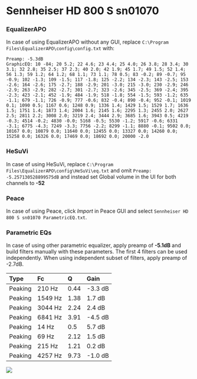 # Sennheiser HD 800 S sn01070

### EqualizerAPO
In case of using EqualizerAPO without any GUI, replace `C:\Program Files\EqualizerAPO\config\config.txt`
with:
```
Preamp: -5.3dB
GraphicEQ: 10 -84; 20 5.2; 22 4.6; 23 4.4; 25 4.0; 26 3.8; 28 3.4; 30 3.1; 32 2.8; 35 2.5; 37 2.3; 40 2.0; 42 1.9; 45 1.7; 49 1.5; 52 1.4; 56 1.3; 59 1.2; 64 1.2; 68 1.1; 73 1.1; 78 0.5; 83 -0.2; 89 -0.7; 95 -0.9; 102 -1.3; 109 -1.5; 117 -1.8; 125 -2.2; 134 -2.3; 143 -2.5; 153 -2.6; 164 -2.6; 175 -2.7; 188 -2.9; 201 -3.0; 215 -3.0; 230 -2.9; 246 -2.9; 263 -2.9; 282 -2.7; 301 -2.7; 323 -2.6; 345 -2.5; 369 -2.4; 395 -2.3; 423 -2.1; 452 -1.9; 484 -1.9; 518 -1.8; 554 -1.5; 593 -1.2; 635 -1.1; 679 -1.1; 726 -0.9; 777 -0.6; 832 -0.4; 890 -0.4; 952 -0.1; 1019 0.1; 1090 0.5; 1167 0.6; 1248 0.9; 1336 1.4; 1429 1.5; 1529 1.7; 1636 1.5; 1751 1.4; 1873 1.4; 2004 1.6; 2145 1.6; 2295 1.3; 2455 2.0; 2627 2.5; 2811 2.2; 3008 2.0; 3219 2.4; 3444 2.9; 3685 1.6; 3943 0.5; 4219 -0.3; 4514 -0.2; 4830 -0.0; 5168 -0.5; 5530 -1.2; 5917 -0.6; 6331 -3.1; 6775 -4.3; 7249 -3.3; 7756 -2.2; 8299 -1.1; 8880 -0.1; 9502 0.0; 10167 0.0; 10879 0.0; 11640 0.0; 12455 0.0; 13327 0.0; 14260 0.0; 15258 0.0; 16326 0.0; 17469 0.0; 18692 0.0; 20000 -2.0
```

### HeSuVi
In case of using HeSuVi, replace `C:\Program Files\EqualizerAPO\config\HeSuVi\eq.txt` and omit `Preamp:
-5.257130528899575dB` and instead set Global volume in the UI for both channels to **-52**

### Peace
In case of using Peace, click *Import* in Peace GUI and select `Sennheiser HD 800 S sn01070 ParametricEQ.txt`.

### Parametric EQs
In case of using other parametric equalizer, apply preamp of **-5.1dB** and build filters manually
with these parameters. The first 4 filters can be used independently.
When using independent subset of filters, apply preamp of -2.7dB.

| Type    | Fc      |    Q | Gain    |
|:--------|:--------|:-----|:--------|
| Peaking | 210 Hz  | 0.44 | -3.3 dB |
| Peaking | 1549 Hz | 1.38 | 1.7 dB  |
| Peaking | 3044 Hz | 2.24 | 2.4 dB  |
| Peaking | 6841 Hz | 3.91 | -4.5 dB |
| Peaking | 14 Hz   | 0.5  | 5.7 dB  |
| Peaking | 69 Hz   | 2.12 | 1.5 dB  |
| Peaking | 215 Hz  | 1.21 | 0.2 dB  |
| Peaking | 4257 Hz | 9.73 | -1.0 dB |

![](https://raw.githubusercontent.com/jaakkopasanen/AutoEq/master/results/innerfidelity/sbaf-serious/Sennheiser%20HD%20800%20S%20sn01070/Sennheiser%20HD%20800%20S%20sn01070.png)